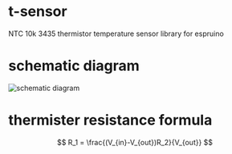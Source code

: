 # t-sensor
NTC 10k 3435 thermistor temperature sensor library for espruino

# schematic diagram
![schematic diagram](./md/circuit.svg)

# thermister resistance formula
$$
R_1 = \frac{(V_{in}-V_{out})R_2}{V_{out}}
$$